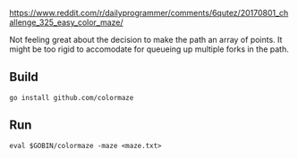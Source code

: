 https://www.reddit.com/r/dailyprogrammer/comments/6qutez/20170801_challenge_325_easy_color_maze/

Not feeling great about the decision to make the path an array of points. It might be too rigid to accomodate for queueing up multiple forks in the path. 

## Build
`go install github.com/colormaze`

## Run
`eval $GOBIN/colormaze -maze <maze.txt>`
